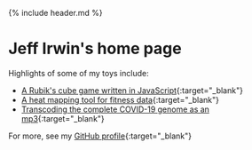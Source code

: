 
<link rel="shortcut icon" type="image/png" href="favicon.png">

<!--</div> ends .full-width that started in _includes/header.html -->

{% include header.md %}

# Jeff Irwin's home page

Highlights of some of my toys include:

- [A Rubik's cube game written in JavaScript](rubik-js/){:target="_blank"}
- [A heat mapping tool for fitness data](https://github.com/JeffIrwin/maph){:target="_blank"}
- [Transcoding the complete COVID-19 genome as an mp3](https://github.com/JeffIrwin/music-of-the-sars){:target="_blank"}

For more, see my [GitHub profile](https://github.com/JeffIrwin){:target="_blank"}

